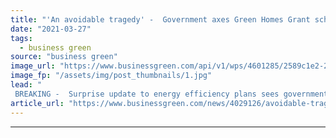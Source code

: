 ```yaml
---
title: "'An avoidable tragedy' -  Government axes Green Homes Grant scheme with four day's notice"
date: "2021-03-27"
tags: 
  - business green
source: "business green"
image_url: "https://www.businessgreen.com/api/v1/wps/4601285/2589c1e2-25a2-45bf-8c21-1698d9dd148f/0/loft-insulation-istock-185x114.jpg"
image_fp: "/assets/img/post_thumbnails/1.jpg"
lead: "
 BREAKING -  Surprise update to energy efficiency plans sees government boost funding for local authority upgrade schemes, but scrap the popular Green Homes Grant scheme at short notice ..."
article_url: "https://www.businessgreen.com/news/4029126/avoidable-tragedy-government-axes-green-homes-grant-scheme-day-notice"
---
```


---
